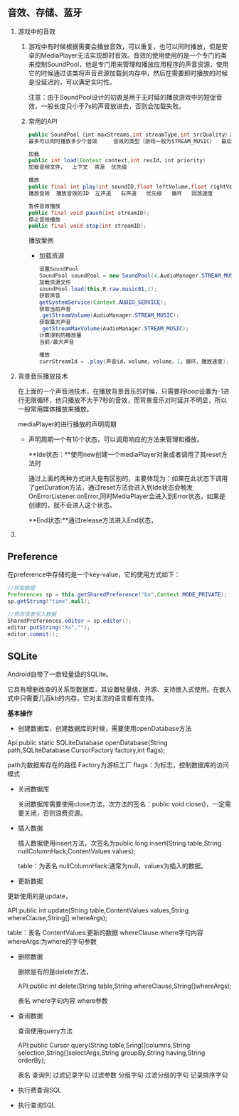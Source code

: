 ## 音效、存储、蓝牙

1. 游戏中的音效

   1. 游戏中有时候根据需要会播放音效，可以重复，也可以同时播放，但是安卓的MediaPlayer无法实现即时音效。音效的使用使用的是一个专门的类来控制SoundPool，他是专门用来管理和播放应用程序的声音资源，使用它的时候通过该类将声音资源加载到内存中，然后在需要即时播放的时候是没延迟的，可以满足实时性。

      注意：由于SoundPool设计的初衷是用于无时延的播放游戏中的短促音效，一般长度只小于7s的声音放进去，否则会加载失败。

   2. 常用的API

      ```java
      public SoundPool（int maxStreams,int streamType,int srcQuality）；
      最多可以同时播放多少个音效     音效的类型（游戏一般为STREAM_MUSIC）  最后一个是音频的质量（0）
      
      加载
      public int load(Context context,int resId，int priority)
      加载音频文件，  上下文  资源  优先级
      
      播放
      public final int play(int soundID,float leftVolume,float rightVolume,int priority,int loop,float rate)
      播放音效  播放音效的ID  左声道   右声道   优先级   循环   回放速度
      
      暂停音效播放
      public final void paush(int streamID);
      停止音效播放
      public final void stop(int streamID);
      ```

      播放案例

      - 加载资源

        ```java
        设置SoundPool
        SoundPool soundPool = new SoundPool(4,AudioManager.STREAM_MUSIC,0);
        加载资源文件
        soundPool.load(this,R.raw.music01,1);
        获取声音
        getSystemService(Context.AUDIO_SERVICE);
        获取当前声音
        .getStreamVolume(AudioManager.STREAM_MUSIC);
        获取最大声音
        .getStreamMaxVolume(AudioManager.STREAM_MUSIC);
        计算得到的播放量
        当前/最大声音
        
        播放
        currStreamId = .play(声音id，volume，volume，1，循环，播放速度);
        ```

2. 背景音乐播放技术

   在上面的一个声音池技术，在播放背景音乐的时候，只需要将loop设置为-1进行无限循环，他只播放不大于7秒的音效，而背景音乐对时延并不明显，所以一般常用媒体播放来播放。

   mediaPlayer的进行播放的声明周期

   - 声明周期一个有10个状态，可以调用响应的方法来管理和播放。

     **Ide状态：**使用new创建一个mediaPlayer对象或者调用了其reset方法时

     ​	    	通过上面的两种方式进入是有区别的，主要体现为：如果在此状态下调用了getDuration方法，通过reset方法会进入到Ide状态会触发OnErrorListener.onError,同时MediaPlayer会进入到Error状态，如果是创建的，就不会进入这个状态。

     **End状态:**通过release方法进入End状态，

3. 

## Preference

在preference中存储的是一个key-value，它的使用方式如下：

```java
//获取数据
Preferences sp = this.getSharedPreference("bn",Context.MODE_PRIVATE);
sp.getString("time",null);

//修改或者写入数据
SharedPreferences.editor = sp.editor();
editor.putString("Xx","");
editor.commit();
```

## SQLite

Android自带了一款轻量级的SQLite。

它具有增删改查的关系型数据库，其设置轻量级、开源、支持嵌入式使用。在嵌入式中只需要几百kb的内存。它对主流的语言都有支持。

**基本操作**

- 创建数据库，创建数据库的时候，需要使用openDatabase方法

Api:public static SQLiteDatabase openDatabase(String path,SQLiteDatabase.CursorFactory factory,int flags);

path为数据库存在的路径  Factory为游标工厂   flags：为标志，控制数据库的访问模式

- 关闭数据库

  关闭数据库需要使用close方法，次方法的签名：public void close()，一定需要关闭，否则浪费资源。

- 插入数据

  插入数据使用insert方法，次签名为public long insert(String table,String nullColumnHack,ContentValues values);

  table：为表名   nullColumnHack:通常为null，values为插入的数据。

-  更新数据

  更新使用的是update，

  API:public int update(String table,ContentValues values,String whereClause,String[] whereArgs);

  table：表名  ContentValues:更新的数据    whereClause:where字句内容  whereArgs:为where的字句参数

- 删除数据

  删除是有的是delete方法，

  API:public int delete(String table,String whereClause,String[]whereArgs);

  表名     where字句内容   where参数

- 查询数据

  查询使用query方法

  API:public Cursor query(String table,Sring[]columns,String selection,String[]selectArgs,String groupBy,String having,String orderBy);

  表名  查询列  过滤记录字句  过滤参数  分组字句   过滤分组的字句    记录排序字句

- 执行费查询SQL

- 执行查询SQL